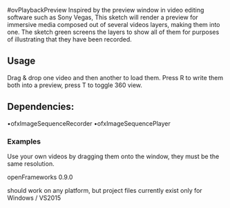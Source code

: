 #ovPlaybackPreview
Inspired by the preview window in video editing software such as Sony Vegas, This sketch will render a preview for immersive media composed out of several videos layers, making them into one. The sketch green screens the layers to show all of them for purposes of illustrating that they have been recorded.

## Usage
Drag  & drop one video  and then another to load them. Press R to write them both into a preview, press T to toggle 360 view.

## Dependencies:
•ofxImageSequenceRecorder
•ofxImageSequencePlayer

### Examples
Use your own videos by dragging them onto the window, they must be the same resolution.

openFrameworks 0.9.0

should work on any platform, but project files currently exist only for Windows / VS2015

